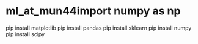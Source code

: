 # ml_at_mun44import numpy as np 

pip install matplotlib 
pip install pandas 
pip install sklearn 
pip install numpy 
pip install scipy 
